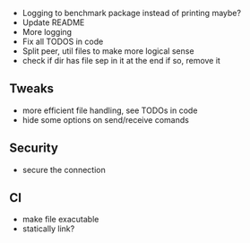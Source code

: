- Logging to benchmark package instead of printing maybe?
- Update README
- More logging
- Fix all TODOS in code
- Split peer, util files to make more logical sense
- check if dir has file sep in it at the end if so, remove it

## Tweaks

- more efficient file handling, see TODOs in code
- hide some options on send/receive comands

## Security

- secure the connection

## CI

- make file exacutable
- statically link?
